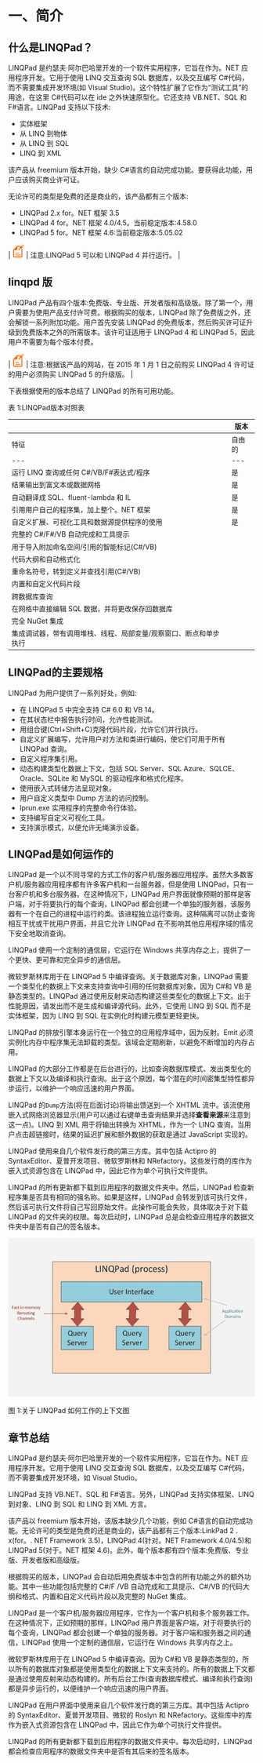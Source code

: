 # 一、简介

## 什么是LINQPad？

LINQPad 是约瑟夫·阿尔巴哈里开发的一个软件实用程序，它旨在作为。NET 应用程序开发。它用于使用 LINQ 交互查询 SQL 数据库，以及交互编写 C#代码，而不需要集成开发环境(如 Visual Studio)。这个特性扩展了它作为“测试工具”的用途，在这里 C#代码可以在 ide 之外快速原型化。它还支持 VB.NET、SQL 和 F#语言。LINQPad 支持以下技术:

*   实体框架
*   从 LINQ 到物体
*   从 LINQ 到 SQL
*   LINQ 到 XML

该产品从 freemium 版本开始，缺少 C#语言的自动完成功能。要获得此功能，用户应该购买商业许可证。

无论许可的类型是免费的还是商业的，该产品都有三个版本:

*   LINQPad 2.x for。NET 框架 3.5
*   LINQPad 4 for。NET 框架 4.0/4.5。当前稳定版本:4.58.0
*   LINQPad 5 for。NET 框架 4.6:当前稳定版本:5.05.02

| ![](img/note.png) | 注意:LINQPad 5 可以和 LINQPad 4 并行运行。 |

## linqpd 版

LINQPad 产品有四个版本:免费版、专业版、开发者版和高级版。除了第一个，用户需要为使用产品支付许可费。根据购买的版本，LINQPad 除了免费版之外，还会解锁一系列附加功能。用户首先安装 LINQPad 的免费版本，然后购买许可证升级到免费版本之外的所需版本。该许可证适用于 LINQPad 4 和 LINQPad 5，因此用户不需要为每个版本付费。

| ![](img/note.png) | 注意:根据该产品的网站，在 2015 年 1 月 1 日之前购买 LINQPad 4 许可证的用户必须购买 LINQPad 5 的升级版。 |

下表根据使用的版本总结了 LINQPad 的所有可用功能。

表 1:LINQPad版本对照表

|  | 版本 |
| --- | --- |
| 特征 | 自由的 | 赞成 | 开发者 | 溢价 |
| --- | --- | --- | --- | --- |
| 运行 LINQ 查询或任何 C#/VB/F#表达式/程序 | 是 | 是 | 是 | 是 |
| 结果输出到富文本或数据网格 | 是 | 是 | 是 | 是 |
| 自动翻译成 SQL、fluent-lambda 和 IL | 是 | 是 | 是 | 是 |
| 引用用户自己的程序集，加上整个。NET 框架 | 是 | 是 | 是 | 是 |
| 自定义扩展、可视化工具和数据源提供程序的使用 | 是 | 是 | 是 | 是 |
| 完整的 C#/F#/VB 自动完成和工具提示 |  | 是 | 是 | 是 |
| 用于导入附加命名空间/引用的智能标记(C#/VB) |  | 是 | 是 | 是 |
| 代码大纲和自动格式化 |  | 是 | 是 | 是 |
| 重命名符号，转到定义并查找引用(C#/VB) |  | 是 | 是 | 是 |
| 内置和自定义代码片段 |  |  | 是 | 是 |
| 跨数据库查询 |  |  | 是 | 是 |
| 在网格中直接编辑 SQL 数据，并将更改保存回数据库 |  |  | 是 | 是 |
| 完全 NuGet 集成 |  |  | 是 | 是 |
| 集成调试器，带有调用堆栈、线程、局部变量/观察窗口、断点和单步执行 |  |  |  | 是 |

## LINQPad的主要规格

LINQPad 为用户提供了一系列好处，例如:

*   在 LINQPad 5 中完全支持 C# 6.0 和 VB 14。
*   在其状态栏中报告执行时间，允许性能测试。
*   用组合键(Ctrl+Shift+C)克隆代码片段，允许它们并行执行。
*   自定义扩展编写，允许用户对方法和类进行编码，使它们可用于所有 LINQPad 查询。
*   自定义程序集引用。
*   动态构建类型化数据上下文，包括 SQL Server、SQL Azure、SQLCE、Oracle、SQLite 和 MySQL 的驱动程序和格式化程序。
*   使用嵌入式转储方法呈现对象。
*   用户自定义类型中 Dump 方法的访问控制。
*   lprun.exe 实用程序的完整命令行体验。
*   支持编写自定义可视化工具。
*   支持演示模式，以便允许无绳演示设备。

## LINQPad是如何运作的

LINQPad 是一个以不同寻常的方式工作的客户机/服务器应用程序。虽然大多数客户机/服务器应用程序都有许多客户机和一台服务器，但是使用 LINQPad，只有一台客户机和多台服务器。在这种情况下，LINQPad 用户界面就像预期的那样是客户端，对于将要执行的每个查询，LINQPad 都会创建一个单独的服务器，该服务器有一个在自己的进程中运行的类。该进程独立运行查询。这种隔离可以防止查询相互干扰或干扰用户界面，并且它允许 LINQPad 在不影响其他应用程序域的情况下安全地取消查询。

LINQPad 使用一个定制的通信层，它运行在 Windows 共享内存之上，提供了一个更快、更可靠和完全异步的通信层。

微软罗斯林库用于在 LINQPad 5 中编译查询。关于数据库对象，LINQPad 需要一个类型化的数据上下文来支持查询中引用的任何数据库对象，因为 C#和 VB 是静态类型的。LINQPad 通过使用反射来动态构建这些类型化的数据上下文。出于性能原因，请发出而不是生成和编译源代码。此外，它使用 LINQ 到 SQL 而不是实体框架，因为 LINQ 到 SQL 在实例化时构建元模型更轻更快。

LINQPad 的排放引擎本身运行在一个独立的应用程序域中，因为反射。Emit 必须实例化内存中程序集无法卸载的类型。该域会定期刷新，以避免不断增加的内存占用。

LINQPad 的大部分工作都是在后台进行的，比如查询数据库模式、发出类型化的数据上下文以及编译和执行查询。出于这个原因，每个潜在的时间密集型特性都异步运行，以维护一个响应迅速的用户界面。

LINQPad 的`Dump`方法(将在后面讨论)将输出馈送到一个 XHTML 流中。该流使用嵌入式网络浏览器显示(用户可以通过右键单击查询结果并选择**查看来源**来注意到这一点)。LINQ 到 XML 用于将输出转换为 XHTML，作为一个 LINQ 查询。当用户点击超链接时，结果的延迟扩展和额外数据的获取是通过 JavaScript 实现的。

LINQPad 使用来自几个软件发行商的第三方库。其中包括 Actipro 的 SyntaxEditor、夏普开发项目、微软罗斯林和 NRefactory。这些发行商的库作为嵌入式资源包含在 LINQPad 中，因此它作为单个可执行文件提供。

LINQPad 的所有更新都下载到应用程序的数据文件夹中。然后，LINQPad 检查新程序集是否具有相同的强名称。如果是这样，LINQPad 会转发到该可执行文件，然后该可执行文件将自己写回原始文件。此操作可能会失败，具体取决于对下载 LINQPad 的文件夹的权限。每次启动时，LINQPad 总是会检查应用程序的数据文件夹中是否有自己的签名版本。

![](img/image002.jpg)

图 1:关于 LINQPad 如何工作的上下文图

## 章节总结

LINQPad 是约瑟夫·阿尔巴哈里开发的一个软件实用程序，它旨在作为。NET 应用程序开发。它用于使用 LINQ 交互查询 SQL 数据库，以及交互编写 C#代码，而不需要集成开发环境，如 Visual Studio。

LINQPad 支持 VB.NET、SQL 和 F#语言。另外，LINQPad 支持实体框架、LINQ 到对象、LINQ 到 SQL 和 LINQ 到 XML 方言。

该产品以 freemium 版本开始，该版本缺少几个功能，例如 C#语言的自动完成功能。无论许可的类型是免费的还是商业的，该产品都有三个版本:LinkPad 2 . x(for。. NET Framework 3.5)，LINQPad 4(针对。NET Framework 4.0/4.5)和 LINQPad 5(对于。NET 框架 4.6)。此外，每个版本都有四个版本:免费版、专业版、开发者版和高级版。

根据购买的版本，LINQPad 会自动启用免费版本中包含的所有功能之外的额外功能。其中一些功能包括完整的 C#/F /VB 自动完成和工具提示、C#/VB 的代码大纲和格式、内置和自定义代码片段以及完整的 NuGet 集成。

LINQPad 是一个客户机/服务器应用程序，它作为一个客户机和多个服务器工作。在这种情况下，正如预期的那样，LINQPad 用户界面是客户端，对于将要执行的每个查询，LINQPad 都会创建一个单独的服务器。对于客户端和服务器之间的通信，LINQPad 使用一个定制的通信层，它运行在 Windows 共享内存之上。

微软罗斯林库用于在 LINQPad 5 中编译查询。因为 C#和 VB 是静态类型的，所以所有的数据库对象都是使用类型化的数据上下文来支持的。所有的数据上下文都是通过使用反射来动态构建的。所有后台工作(查询数据库模式、编译和执行查询)都是异步运行的，以便维护一个响应迅速的用户界面。

LINQPad 在用户界面中使用来自几个软件发行商的第三方库。其中包括 Actipro 的 SyntaxEditor、夏普开发项目、微软的 Roslyn 和 NRefactory。这些库中的库作为嵌入式资源包含在 LINQPad 中，因此它作为单个可执行文件提供。

LINQPad 的所有更新都下载到应用程序的数据文件夹中。每次启动时，LINQPad 都会检查应用程序的数据文件夹中是否有其后来的签名版本。